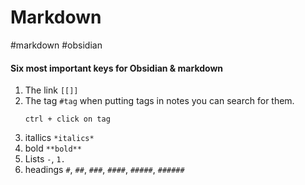 # Markdown
#markdown #obsidian 
#### Six most important keys for Obsidian & markdown
1. The link `[[]]`
2. The tag `#tag`
	when putting tags in notes you can search for them. 
	```
	ctrl + click on tag
	```
3. itallics `*italics*`
4. bold `**bold**`
5. Lists `-`, `1.`
6. headings `#`, `##`, `###`, `####`, `#####`, `######`